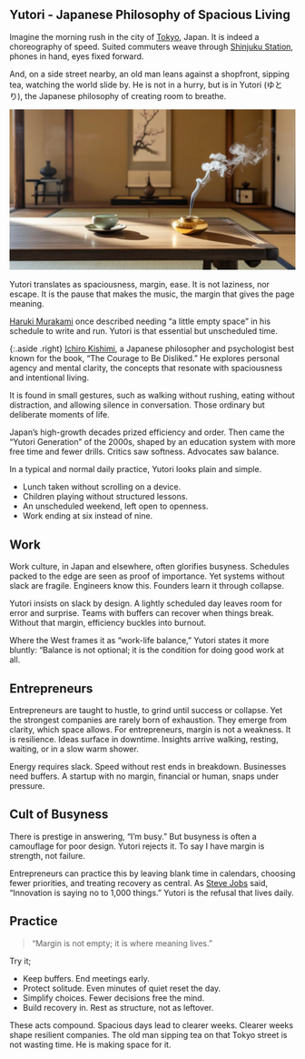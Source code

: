 ## Yutori - Japanese Philosophy of Spacious Living

Imagine the morning rush in the city of [Tokyo](https://en.wikipedia.org/wiki/Tokyo), Japan. It is indeed a choreography of speed. Suited commuters weave through [Shinjuku Station](https://en.wikipedia.org/wiki/Shinjuku_Station), phones in hand, eyes fixed forward.

And, on a side street nearby, an old man leans against a shopfront, sipping tea, watching the world slide by. He is not in a hurry, but is in Yutori (ゆとり), the Japanese philosophy of creating room to breathe.

<img class="large" src="/static/2025/yutori-spacious-living.webp" alt="Yutori - Japanese Philosophy of Spacious Living" loading="lazy">

Yutori translates as spaciousness, margin, ease. It is not laziness, nor escape. It is the pause that makes the music, the margin that gives the page meaning.

[Haruki Murakami](https://en.wikipedia.org/wiki/Haruki_Murakami) once described needing “a little empty space” in his schedule to write and run. Yutori is that essential but unscheduled time. 

{:.aside .right}
[Ichiro Kishimi](https://en.wikipedia.org/wiki/Ichiro_Kishimi), a Japanese philosopher and psychologist best known for the book, “The Courage to Be Disliked.” He explores personal agency and mental clarity, the concepts that resonate with spaciousness and intentional living.

It is found in small gestures, such as walking without rushing, eating without distraction, and allowing silence in conversation. Those ordinary but deliberate moments of life.

Japan’s high-growth decades prized efficiency and order. Then came the “Yutori Generation” of the 2000s, shaped by an education system with more free time and fewer drills. Critics saw softness. Advocates saw balance.

In a typical and normal daily practice, Yutori looks plain and simple.

- Lunch taken without scrolling on a device.
- Children playing without structured lessons.
- An unscheduled weekend, left open to openness.
- Work ending at six instead of nine.

## Work

Work culture, in Japan and elsewhere, often glorifies busyness. Schedules packed to the edge are seen as proof of importance. Yet systems without slack are fragile. Engineers know this. Founders learn it through collapse.

Yutori insists on slack by design. A lightly scheduled day leaves room for error and surprise. Teams with buffers can recover when things break. Without that margin, efficiency buckles into burnout.

Where the West frames it as “work-life balance,” Yutori states it more bluntly: “Balance is not optional; it is the condition for doing good work at all.

## Entrepreneurs

Entrepreneurs are taught to hustle, to grind until success or collapse. Yet the strongest companies are rarely born of exhaustion. They emerge from clarity, which space allows. For entrepreneurs, margin is not a weakness. It is resilience.
Ideas surface in downtime. Insights arrive walking, resting, waiting, or in a slow warm shower.

Energy requires slack. Speed without rest ends in breakdown. Businesses need buffers. A startup with no margin, financial or human, snaps under pressure.

## Cult of Busyness

There is prestige in answering, “I’m busy.” But busyness is often a camouflage for poor design. Yutori rejects it. To say I have margin is strength, not failure.

Entrepreneurs can practice this by leaving blank time in calendars, choosing fewer priorities, and treating recovery as central. As [Steve Jobs](https://en.wikipedia.org/wiki/Steve_Jobs) said, “Innovation is saying no to 1,000 things.” Yutori is the refusal that lives daily.

## Practice

> “Margin is not empty; it is where meaning lives.”

Try it;

- Keep buffers. End meetings early.
- Protect solitude. Even minutes of quiet reset the day.
- Simplify choices. Fewer decisions free the mind.
- Build recovery in. Rest as structure, not as leftover.

These acts compound. Spacious days lead to clearer weeks. Clearer weeks shape resilient companies. The old man sipping tea on that Tokyo street is not wasting time. He is making space for it.